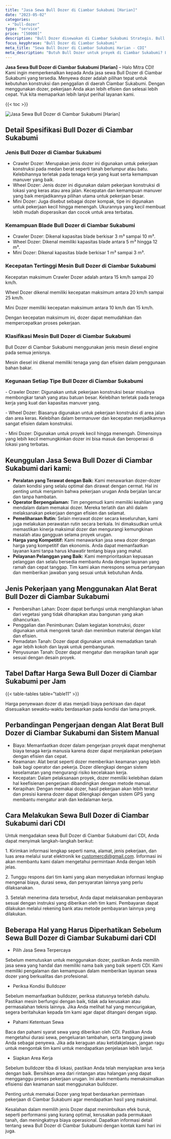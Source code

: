 ```yaml
---
title: "Jasa Sewa Bull Dozer di Ciambar Sukabumi [Harian]"
date: "2023-05-02"
categories:
 - "bull-dozer"
type: "service"
price: "[50000]"
description: "Bull Dozer disewakan di Ciambar Sukabumi Strategis. Bull Dozer unggulan untuk kebutuhan proyek konstruksi dengan performa maksimal. Segera konsultasikan kebutuhan Anda."
focus_keyphrase: "Bull Dozer di Ciambar Sukabumi"
meta_title: "Sewa Bull Dozer di Ciambar Sukabumi Harian - CDI"
meta_description: "Butuh Bull Dozer untuk proyek di Ciambar Sukabumi? Layanan profesional kami siap melayani dengan harga kompetitif. Klik untuk info lebih lanjut."
---
```


**Jasa Sewa Bull Dozer di Ciambar Sukabumi [Harian]** – Halo Mitra CDI! Kami ingin memperkenalkan kepada Anda jasa sewa Bull Dozer di Ciambar Sukabumi yang tersedia. Menyewa dozer adalah pilihan tepat untuk kebutuhan konstruksi dan penggalian di daerah Ciambar Sukabumi. Dengan menggunakan dozer, pekerjaan Anda akan lebih efisien dan selesai lebih cepat. Yuk kita memaparkan lebih lanjut perihal layanan kami.

{{< toc >}}

![Jasa Sewa Bull Dozer di Ciambar Sukabumi [Harian]](/images/bull-dozer/bull-dozer-11.jpg)

## Detail Spesifikasi Bull Dozer di Ciambar Sukabumi

### Jenis Bull Dozer di Ciambar Sukabumi

*   Crawler Dozer: Merupakan jenis dozer ini digunakan untuk pekerjaan konstruksi pada medan berat seperti tanah berlumpur atau batu. Kelebihannya terletak pada tenaga kerja yang kuat serta kemampuan manuver yang baik.
*   Wheel Dozer: Jenis dozer ini digunakan dalam pekerjaan konstruksi di lokasi yang keras atau area jalan. Kecepatan dan kemampuan manuver yang baik menjadikannya pilihan utama untuk pekerjaan besar.
*   Mini Dozer: Juga disebut sebagai dozer kompak, tipe ini digunakan untuk pekerjaan kecil hingga menengah. Ukurannya yang kecil membuat lebih mudah dioperasikan dan cocok untuk area terbatas.

### Kemampuan Blade Bull Dozer di Ciambar Sukabumi

*   Crawler Dozer: Dikenal kapasitas blade berkisar 3 m³ sampai 10 m³.
*   Wheel Dozer: Dikenal memiliki kapasitas blade antara 5 m³ hingga 12 m³.
*   Mini Dozer: Dikenal kapasitas blade berkisar 1 m³ sampai 3 m³.

### Kecepatan Tertinggi Mesin Bull Dozer di Ciambar Sukabumi

Kecepatan maksimum Crawler Dozer adalah antara 15 km/h sampai 20 km/h.

Wheel Dozer dikenal memiliki kecepatan maksimum antara 20 km/h sampai 25 km/h.

Mini Dozer memiliki kecepatan maksimum antara 10 km/h dan 15 km/h.

Dengan kecepatan maksimum ini, dozer dapat memudahkan dan mempercepatkan proses pekerjaan.

### Klasifikasi Mesin Bull Dozer di Ciambar Sukabumi

Bull Dozer di Ciambar Sukabumi menggunakan jenis mesin diesel engine pada semua jenisnya.

Mesin diesel ini dikenal memiliki tenaga yang dan efisien dalam penggunaan bahan bakar.

### Kegunaan Setiap Tipe Bull Dozer di Ciambar Sukabumi

\- Crawler Dozer: Digunakan untuk pekerjaan konstruksi besar misalnya membongkar tanah yang atau batuan besar. Kelebihan terletak pada tenaga kerja yang kuat dan kapasitas manuver yang.

\- Wheel Dozer: Biasanya digunakan untuk pekerjaan konstruksi di area jalan dan area keras. Kelebihan dalam bermanuver dan kecepatan menjadikannya sangat efisien dalam konstruksi.

\- Mini Dozer: Digunakan untuk proyek kecil hingga menengah. Dimensinya yang lebih kecil memungkinkan dozer ini bisa masuk dan beroperasi di lokasi yang terbatas.

## Keunggulan Jasa Sewa Bull Dozer di Ciambar Sukabumi dari kami:

*   **Peralatan yang Terawat dengan Baik:** Kami menawarkan dozer-dozer dalam kondisi yang selalu optimal dan dirawat dengan cermat. Hal ini penting untuk menjamin bahwa pekerjaan urugan Anda berjalan lancar dan tanpa hambatan.
*   **Operator Berpengalaman:** Tim pengemudi kami memiliki keahlian yang mendalam dalam memakai dozer. Mereka terlatih dan ahli dalam melaksanakan pekerjaan dengan efisien dan selamat.
*   **Pemeliharaan Rutin:** Selain merawat dozer secara keseluruhan, kami juga melakukan perawatan rutin secara berkala. Ini dimaksudkan untuk memastikan kinerja maksimal dozer dan mengurangi kemungkinan masalah atau gangguan selama proyek urugan.
*   **Harga yang Kompetitif:** Kami menawarkan jasa sewa dozer dengan harga yang kompetitif dan ekonomis. Anda dapat memanfaatkan layanan kami tanpa harus khawatir tentang biaya yang mahal.
*   **Pelayanan Pelanggan yang Baik:** Kami memprioritaskan kepuasan pelanggan dan selalu bersedia membantu Anda dengan layanan yang ramah dan cepat tanggap. Tim kami akan merespons semua pertanyaan dan memberikan jawaban yang sesuai untuk kebutuhan Anda.

## Jenis Pekerjaan yang Menggunakan Alat Berat Bull Dozer di Ciambar Sukabumi

*   Pembersihan Lahan: Dozer dapat berfungsi untuk menghilangkan lahan dari vegetasi yang tidak diharapkan atau bangunan yang akan dihancurkan.
*   Penggalian dan Penimbunan: Dalam kegiatan konstruksi, dozer digunakan untuk mengorek tanah dan menimbun material dengan kilat dan efisien.
*   Pemadatan Tanah: Dozer dapat digunakan untuk memadatkan tanah agar lebih kokoh dan layak untuk pembangunan.
*   Penyusunan Tanah: Dozer dapat mengatur dan merapikan tanah agar sesuai dengan desain proyek.

## Tabel Daftar Harga Sewa Bull Dozer di Ciambar Sukabumi per Jam

{{< table-tables table="table11" >}}

Harga penyewaan dozer di atas menjadi biaya perkiraan dan dapat disesuaikan sewaktu-waktu berdasarkan pada kondisi dan lama proyek.

## Perbandingan Pengerjaan dengan Alat Berat Bull Dozer di Ciambar Sukabumi dan Sistem Manual

*   Biaya: Memanfaatkan dozer dalam pengerjaan proyek dapat menghemat biaya tenaga kerja manusia karena dozer dapat menjalankan pekerjaan dengan efisien dan cepat.
*   Keamanan: Alat berat seperti dozer memberikan keamanan yang lebih baik bagi operator dan pekerja. Dozer dilengkapi dengan sistem keselamatan yang mengurangi risiko kecelakaan kerja.
*   Kecepatan: Dalam pelaksanaan proyek, dozer memiliki kelebihan dalam hal keefisienan pengerjaan dibandingkan dengan metode manual.
*   Kerapihan: Dengan memakai dozer, hasil pekerjaan akan lebih teratur dan presisi karena dozer dapat dilengkapi dengan sistem GPS yang membantu mengatur arah dan kedalaman kerja.

## Cara Melakukan Sewa Bull Dozer di Ciambar Sukabumi dari CDI

Untuk mengadakan sewa Bull Dozer di Ciambar Sukabumi dari CDI, Anda dapat menyimak langkah-langkah berikut:

1\.  Kirimkan informasi lengkap seperti nama, alamat, jenis pekerjaan, dan luas area melalui surat elektronik ke customercdi@gmail.com. Informasi ini akan membantu kami dalam mengetahui permintaan Anda dengan lebih jelas.

2\.  Tunggu respons dari tim kami yang akan menyediakan informasi lengkap mengenai biaya, durasi sewa, dan persyaratan lainnya yang perlu dilaksanakan.

3\.  Setelah menerima data tersebut, Anda dapat melaksanakan pembayaran sesuai dengan instruksi yang diberikan oleh tim kami. Pembayaran dapat dilakukan melalui rekening bank atau metode pembayaran lainnya yang dilakukan.

## Beberapa Hal yang Harus Diperhatikan Sebelum Sewa Bull Dozer di Ciambar Sukabumi dari CDI

*   Pilih Jasa Sewa Terpercaya

Sebelum memutuskan untuk menggunakan dozer, pastikan Anda memilih jasa sewa yang handal dan memiliki nama baik yang baik seperti CDI. Kami memiliki pengalaman dan kemampuan dalam memberikan layanan sewa dozer yang berkualitas dan profesional.
*   Periksa Kondisi Bulldozer

Sebelum memanfaatkan bulldozer, periksa statusnya terlebih dahulu. Pastikan mesin berfungsi dengan baik, tidak ada kerusakan atau permasalahan teknis lainnya. Jika Anda melihat hal yang mencurigakan, segera beritahukan kepada tim kami agar dapat ditangani dengan sigap.
*   Pahami Ketentuan Sewa

Baca dan pahami syarat sewa yang diberikan oleh CDI. Pastikan Anda mengetahui durasi sewa, pengeluaran tambahan, serta tanggung jawab Anda sebagai penyewa. Jika ada keraguan atau ketidakjelasan, jangan ragu untuk mengontak tim kami untuk mendapatkan penjelasan lebih lanjut.
*   Siapkan Area Kerja

Sebelum bulldozer tiba di lokasi, pastikan Anda telah menyiapkan area kerja dengan baik. Bersihkan area dari rintangan atau halangan yang dapat mengganggu proses pekerjaan urugan. Ini akan membantu memaksimalkan efisiensi dan keamanan saat menggunakan bulldozer.

Penting untuk memakai Dozer yang tepat berdasarkan permintaan pekerjaan di Ciambar Sukabumi agar mendapatkan hasil yang maksimal.

Kesalahan dalam memilih jenis Dozer dapat menimbulkan efek buruk, seperti performansi yang kurang optimal, kerusakan pada permukaan tanah, dan meningkatnya biaya operasional. Dapatkan informasi detail tentang sewa Bull Dozer di Ciambar Sukabumi dengan kontak kami hari ini juga.